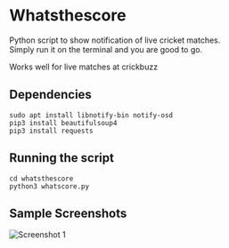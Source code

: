 # Whatsthescore

Python script to show notification of live cricket matches.   
Simply run it on the terminal and you are good to go.

Works well for live matches at crickbuzz

## Dependencies 
```shell
sudo apt install libnotify-bin notify-osd
pip3 install beautifulsoup4
pip3 install requests
```

## Running the script
```shell
cd whatsthescore
python3 whatscore.py
```

## Sample Screenshots

![Screenshot 1](https://images2.imgbox.com/81/15/LkA0brtb_o.png)
